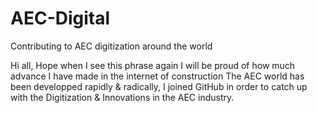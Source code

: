 # AEC-Digital
Contributing to AEC digitization around the world

Hi all,
Hope when I see this phrase again I will be proud of how much advance I have made in the internet of construction
The AEC world has been developped rapidly & radically, I joined GitHub in order to catch up with the Digitization & Innovations in the AEC industry.
